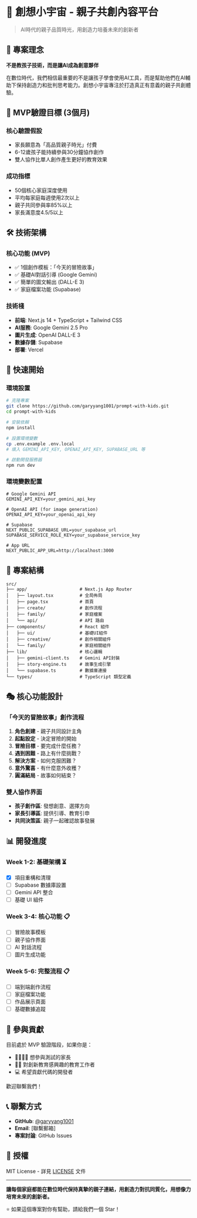 # 🌟 創想小宇宙 - 親子共創內容平台

> AI時代的親子品質時光，用創造力培養未來的創新者

## 📖 專案理念

**不是教孩子技術，而是讓AI成為創意夥伴**

在數位時代，我們相信最重要的不是讓孩子學會使用AI工具，而是幫助他們在AI輔助下保持創造力和批判思考能力。創想小宇宙專注於打造真正有意義的親子共創體驗。

## 🎯 MVP驗證目標 (3個月)

### 核心驗證假設
- 家長願意為「高品質親子時光」付費
- 6-12歲孩子能持續參與30分鐘協作創作
- 雙人協作比單人創作產生更好的教育效果

### 成功指標
- 50個核心家庭深度使用
- 平均每家庭每週使用2次以上
- 親子共同參與率85%以上
- 家長滿意度4.5/5以上

## 🛠️ 技術架構

### 核心功能 (MVP)
- ✅ 1個創作模板：「今天的冒險故事」
- ✅ 基礎AI對話引導 (Google Gemini)
- ✅ 簡單的圖文輸出 (DALL-E 3)
- ✅ 家庭檔案功能 (Supabase)

### 技術棧
- **前端**: Next.js 14 + TypeScript + Tailwind CSS
- **AI服務**: Google Gemini 2.5 Pro
- **圖片生成**: OpenAI DALL-E 3
- **數據存儲**: Supabase
- **部署**: Vercel

## 🚀 快速開始

### 環境設置
```bash
# 克隆專案
git clone https://github.com/garyyang1001/prompt-with-kids.git
cd prompt-with-kids

# 安裝依賴
npm install

# 設置環境變數
cp .env.example .env.local
# 填入 GEMINI_API_KEY, OPENAI_API_KEY, SUPABASE_URL 等

# 啟動開發服務器
npm run dev
```

### 環境變數配置
```env
# Google Gemini API
GEMINI_API_KEY=your_gemini_api_key

# OpenAI API (for image generation)
OPENAI_API_KEY=your_openai_api_key

# Supabase
NEXT_PUBLIC_SUPABASE_URL=your_supabase_url
SUPABASE_SERVICE_ROLE_KEY=your_supabase_service_key

# App URL
NEXT_PUBLIC_APP_URL=http://localhost:3000
```

## 📁 專案結構

```
src/
├── app/                    # Next.js App Router
│   ├── layout.tsx          # 全局佈局
│   ├── page.tsx            # 首頁
│   ├── create/             # 創作流程
│   ├── family/             # 家庭檔案
│   └── api/                # API 路由
├── components/             # React 組件
│   ├── ui/                 # 基礎UI組件
│   ├── creative/           # 創作相關組件
│   └── family/             # 家庭相關組件
├── lib/                    # 核心邏輯
│   ├── gemini-client.ts    # Gemini API封裝
│   ├── story-engine.ts     # 故事生成引擎
│   └── supabase.ts         # 數據庫連接
└── types/                  # TypeScript 類型定義
```

## 🎭 核心功能設計

### 「今天的冒險故事」創作流程

1. **角色創建** - 親子共同設計主角
2. **起點設定** - 決定冒險的開始
3. **冒險目標** - 要完成什麼任務？
4. **遇到困難** - 路上有什麼挑戰？
5. **解決方案** - 如何克服困難？
6. **意外驚喜** - 有什麼意外收穫？
7. **圓滿結局** - 故事如何結束？

### 雙人協作界面
- **孩子創作區**: 發想創意、選擇方向
- **家長引導區**: 提供引導、教育引申
- **共同決策區**: 親子一起確認故事發展

## 📊 開發進度

### Week 1-2: 基礎架構 ⏳
- [x] 項目重構和清理
- [ ] Supabase 數據庫設置
- [ ] Gemini API 整合
- [ ] 基礎 UI 組件

### Week 3-4: 核心功能 📋
- [ ] 冒險故事模板
- [ ] 親子協作界面
- [ ] AI 對話流程
- [ ] 圖片生成功能

### Week 5-6: 完整流程 📋
- [ ] 端到端創作流程
- [ ] 家庭檔案功能
- [ ] 作品展示頁面
- [ ] 基礎數據追蹤

## 👥 參與貢獻

目前處於 MVP 驗證階段，如果你是：
- 👨‍👩‍👧‍👦 想參與測試的家長
- 👩‍🏫 對創新教育感興趣的教育工作者
- 💻 希望貢獻代碼的開發者

歡迎聯繫我們！

## 📞 聯繫方式

- **GitHub**: [@garyyang1001](https://github.com/garyyang1001)
- **Email**: [聯繫郵箱]
- **專案討論**: GitHub Issues

## 📄 授權

MIT License - 詳見 [LICENSE](LICENSE) 文件

---

**讓每個家庭都能在數位時代保持真摯的親子連結，用創造力對抗同質化，用想像力培育未來的創新者。**

⭐ 如果這個專案對你有幫助，請給我們一個 Star！